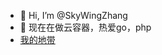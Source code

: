 - 👋 Hi, I’m @SkyWingZhang
- 👀 现在在做云容器，热爱go，php
- <a href="git.tianyuit.com" target="_blank">我的地带</a>
<!---
SkyWingZhang/SkyWingZhang is a ✨ special ✨ repository because its `README.md` (this file) appears on your GitHub profile.
You can click the Preview link to take a look at your changes.
--->
